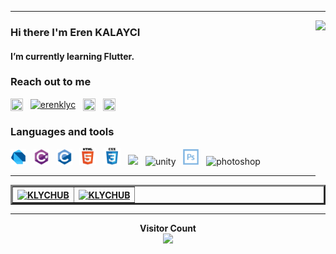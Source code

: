 <hr>
<img src="https://media.giphy.com/media/c2lbMLWfL1mQ8/giphy.gif" align="right" widht="400" height="250">

### Hi there I'm Eren KALAYCI

#### I’m currently learning Flutter.

### Reach out to me
<p align="left" dir="auto">
<a href="https://www.linkedin.com/in/erenklyc/" rel="nofollow"><img align="center" src="https://raw.githubusercontent.com/rahuldkjain/github-profile-readme-generator/master/src/images/icons/Social/linked-in-alt.svg" height="20" width="20" style="max-width: 100%;"></a> 
&nbsp; 
<a href="https://stackoverflow.com/users/erenklyc" target="blank"><img align="center" src="https://raw.githubusercontent.com/rahuldkjain/github-profile-readme-generator/master/src/images/icons/Social/stack-overflow.svg" alt="erenklyc" height="20" width="20" /></a>
&nbsp;
<a href="https://twitter.com/erenklyctr" rel="nofollow"><img align="center" src="https://raw.githubusercontent.com/rahuldkjain/github-profile-readme-generator/master/src/images/icons/Social/twitter.svg" height="20" width="20" style="max-width: 100%;"></a>
&nbsp;
<a href="https://www.instagram.com/erenklyctr/" rel="nofollow"><img align="center" src="https://raw.githubusercontent.com/rahuldkjain/github-profile-readme-generator/master/src/images/icons/Social/instagram.svg" height="20" width="20" style="max-width: 100%;"></a>  
</p>

### Languages and tools
<p align="left" dir="auto">

<img src="https://raw.githubusercontent.com/github/explore/80688e429a7d4ef2fca1e82350fe8e3517d3494d/topics/dart/dart.png" widht="25" height="25">
&nbsp;
<img src="https://raw.githubusercontent.com/devicons/devicon/master/icons/csharp/csharp-original.svg" widht="25" height="25">
&nbsp;
<img src="https://raw.githubusercontent.com/devicons/devicon/master/icons/c/c-original.svg" widht="25" height="25">
&nbsp;
<img src="https://raw.githubusercontent.com/devicons/devicon/master/icons/html5/html5-original-wordmark.svg" widht="27" height="27">
&nbsp;
<img src="https://raw.githubusercontent.com/devicons/devicon/master/icons/css3/css3-original-wordmark.svg" widht="27" height="27">
&nbsp;
<img src="https://avatars.githubusercontent.com/u/38549573?s=200&v=4" widht="25" height="25">
&nbsp;
<img src="https://preview.redd.it/tu3gt6ysfxq71.png?auto=webp&s=10ab55d9dc09e7ed6ea59bd5916800a5272d5969" alt="unity" width="25" height="25">
&nbsp;
<img src="https://raw.githubusercontent.com/devicons/devicon/master/icons/photoshop/photoshop-line.svg" alt="photoshop" width="25" height="25">
&nbsp;
<img src="https://w7.pngwing.com/pngs/622/18/png-transparent-adobe-logo-logos-premier-pro-logos-and-brands-line-filled-icon.png" alt="photoshop" width="25" height="25">
</p>

<hr>

<table align="center" border="3" ">
<tbody><tr>
<th>
<a target="_blank" rel="noopener noreferrer nofollow" href="https://camo.githubusercontent.com/33be90306ae3c1463df001a5bbe5d5c6769fda5c7562a7957dbbac628a0aea02/68747470733a2f2f6769746875622d726561646d652d73747265616b2d73746174732e6865726f6b756170702e636f6d2f3f757365723d4b4c5943485542267468656d653d746f6b796f6e6967687426686964655f626f726465723d66616c7365"><img src="https://camo.githubusercontent.com/33be90306ae3c1463df001a5bbe5d5c6769fda5c7562a7957dbbac628a0aea02/68747470733a2f2f6769746875622d726561646d652d73747265616b2d73746174732e6865726f6b756170702e636f6d2f3f757365723d4b4c5943485542267468656d653d746f6b796f6e6967687426686964655f626f726465723d66616c7365" alt="KLYCHUB" data-canonical-src="https://github-readme-stats.vercel.app/api?username=KLYCHUB&amp;show_icons=true&amp;locale=en&amp;hide=contribs,issues&amp;theme=github_dark&amp;hide_border=true"></a>
</th>

<th>
<a target="_blank" rel="noopener noreferrer nofollow" href="https://camo.githubusercontent.com/1c4687de819d2f0bad869c389ee724d17730d4e4324ae01ed11dd9f01d673826/68747470733a2f2f6769746875622d726561646d652d73746174732e76657263656c2e6170702f6170692f746f702d6c616e67732f3f757365726e616d653d4b4c5943485542267468656d653d746f6b796f6e6967687426686964655f626f726465723d66616c736526696e636c7564655f616c6c5f636f6d6d6974733d7472756526636f756e745f707269766174653d66616c7365266c61796f75743d636f6d70616374"><img src="https://camo.githubusercontent.com/1c4687de819d2f0bad869c389ee724d17730d4e4324ae01ed11dd9f01d673826/68747470733a2f2f6769746875622d726561646d652d73746174732e76657263656c2e6170702f6170692f746f702d6c616e67732f3f757365726e616d653d4b4c5943485542267468656d653d746f6b796f6e6967687426686964655f626f726465723d66616c736526696e636c7564655f616c6c5f636f6d6d6974733d7472756526636f756e745f707269766174653d66616c7365266c61796f75743d636f6d70616374" alt="KLYCHUB" data-canonical-src="https://github-readme-stats.vercel.app/api/top-langs?username=KLYCHUB&amp;show_icons=true&amp;locale=en&amp;layout=compact&amp;theme=github_dark&amp;hide_border=true" style="max-width: 100%;"></a>
</th>
</tr>
</tbody></table>

<hr>

<p align="center" dir="auto"> 
<b>Visitor Count</b>
<br>
<a target="_blank" rel="noopener noreferrer nofollow" href="https://profile-counter.glitch.me/KLYCHUB/count.svg"><img src="https://profile-counter.glitch.me/KLYCHUB/count.svg" data-canonical-src="https://profile-counter.glitch.me/KLYCHUB/count.svg" style="max-width: 100%;"></a>
</p>
